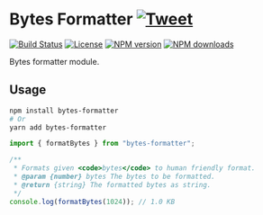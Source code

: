 # Bytes Formatter [![Tweet](https://img.shields.io/twitter/url/http/shields.io.svg?style=social)](https://twitter.com/intent/tweet?text=Bytes%20formatter%20module.&url=https://github.com/vpodk/bytes-formatter&via=GitHub&hashtags=JavaScript,ECMAScript,ES6)

[![Build Status](https://github.com/vpodk/bytes-formatter/actions/workflows/npm-publish.yml/badge.svg)](https://github.com/vpodk/bytes-formatter/actions/workflows/npm-publish.yml) [![License](https://img.shields.io/:license-apache-blue.svg)](https://www.apache.org/licenses/LICENSE-2.0.html) [![NPM version](https://img.shields.io/npm/v/bytes-formatter.svg?style=flat)](https://npmjs.org/package/bytes-formatter) [![NPM downloads](https://img.shields.io/npm/dm/bytes-formatter.svg?style=flat)](https://npmjs.org/package/bytes-formatter)

Bytes formatter module.

## Usage

```bash
npm install bytes-formatter
# Or
yarn add bytes-formatter
```

```js
import { formatBytes } from "bytes-formatter";

/**
 * Formats given <code>bytes</code> to human friendly format.
 * @param {number} bytes The bytes to be formatted.
 * @return {string} The formatted bytes as string.
 */
console.log(formatBytes(1024)); // 1.0 KB
```
